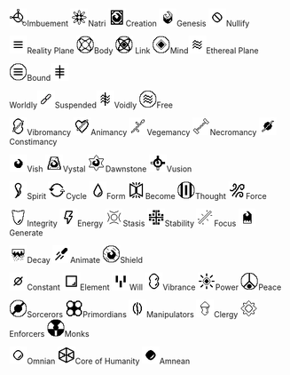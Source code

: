 <img src="https://lh6.googleusercontent.com/H9KRtlIY9T9EMm-IhHSlgNWm6_kuOXM7CvoN7VJ5LkskNRj_iCz8GujY5hVpZqdGl8AtsKDkfAjGK58NRChuKbUIjFSiwjBBHZVZJx70kHz3MCdd4XLYXR83DJ5K8DpP8_MsIRzO" title="" alt="" width="627">

![test](images\imbuement.png)Imbuement ![](images\natri.png)Natri ![](images\creation.png)Creation ![](images\genesis.png)Genesis ![](images\nullifcation.png)Nullify

![](images\realityplane.png)Reality Plane ![](images\body.png)Body ![](images\mind.png) Link ![](images\link.png)Mind![](images\etherealplane.png)Ethereal Plane

![](images\descended.png)Bound![](images\bound.png)

Worldly![](images\suspended.png)Suspended![](images\free.png)Voidly ![](images\ascended.png)Free

![](images\vibromancy.png)Vibromancy ![](images\animancy.png)Animancy ![](images\vegemancy.png)Vegemancy ![](images\necromancy.png)Necromancy ![](images\constimancy.png)Constimancy

![](images\Vish.png)Vish ![](images\vystal.png)Vystal ![](images\vishrune.png)Dawnstone ![](images\vusion.png)Vusion

![](images\spirit.png)Spirit ![](images\cycle.png)Cycle ![](images\phase.png)Form ![](images\become.png)Become ![](images\thought.png)Thought ![](images\force.png)Force

![](images\integrity.png)Integrity ![](images\energy.png)Energy ![](images\stasis.png)Stasis ![](images\stability.png)Stability ![](images\focus.png)Focus ![](images\generate.png)Generate

![](images\decay.png)Decay ![](images\animation.png)Animate ![](images\shield.png)Shield

![](images\constant.png)Constant ![](images\element.png)Element ![](images\will.png)Will ![](images\vibrance.png)Vibrance ![](images\power.png)Power ![](images\peace.png)Peace

![](images\sorcerors.png)Sorcerors ![](images\primordians.png)Primordians ![](images\manipulators.png)Manipulators ![](images\clergy.png)Clergy ![](images\enforcers.png)Enforcers ![](images\monks.png)Monks

![](images\omni.png)Omnian ![](images\coreofhumanity.png)Core of Humanity ![](images\amne.png)Amnean

<img title="" src="https://lh4.googleusercontent.com/PgToylht5QGbDtgrRW4TcZyTgkhyP81K90KOy9-L4CEgBgybDLDaoaM_SiEZ7y4Zt_Hsau1lLVcPC009NS8GDB95bCxlDMPdKrmVSNtcrP8_CZMrvEu_9H2cegAAIPZdgFPVJ0Ae" alt="" width="261">

